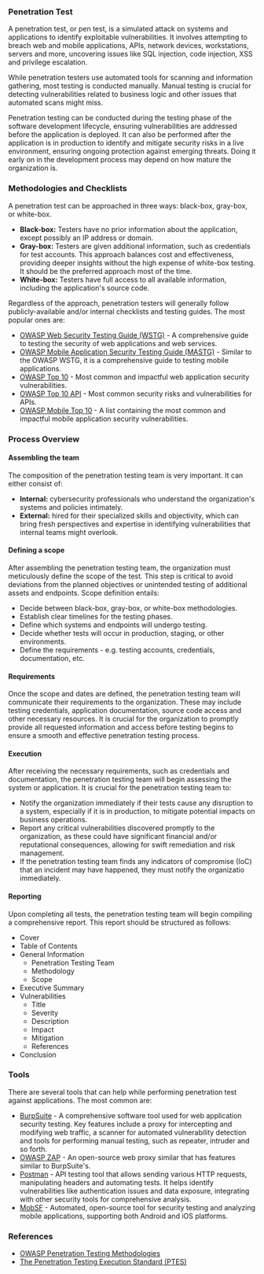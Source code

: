 ### Penetration Test

A penetration test, or pen test, is a simulated attack on systems and applications to identify exploitable vulnerabilities. It involves attempting to breach web and mobile applications, APIs, network devices, workstations, servers and more, uncovering issues like SQL injection, code injection, XSS and privilege escalation.

While penetration testers use automated tools for scanning and information gathering, most testing is conducted manually. Manual testing is crucial for detecting vulnerabilities related to business logic and other issues that automated scans might miss.

Penetration testing can be conducted during the testing phase of the software development lifecycle, ensuring vulnerabilities are addressed before the application is deployed. It can also be performed after the application is in production to identify and mitigate security risks in a live environment, ensuring ongoing protection against emerging threats. Doing it early on in the development process may depend on how mature the organization is.

### Methodologies and Checklists

A penetration test can be approached in three ways: black-box, gray-box, or white-box.

- **Black-box:** Testers have no prior information about the application, except possibly an IP address or domain.
- **Gray-box:** Testers are given additional information, such as credentials for test accounts. This approach balances cost and effectiveness, providing deeper insights without the high expense of white-box testing. It should be the preferred approach most of the time.
- **White-box:** Testers have full access to all available information, including the application's source code.

Regardless of the approach, penetration testers will generally follow publicly-available and/or internal checklists and testing guides. The most popular ones are:

- [OWASP Web Security Testing Guide (WSTG)](https://owasp.org/www-project-web-security-testing-guide/) - A comprehensive guide to testing the security of web applications and web services.
- [OWASP Mobile Application Security Testing Guide (MASTG)](https://mas.owasp.org/MASTG/) - Similar to the OWASP WSTG, it is a comprehensive guide to testing mobile applications.
- [OWASP Top 10](https://owasp.org/www-project-top-ten/) - Most common and impactful web application security vulnerabilities.
- [OWASP Top 10 API](https://owasp.org/API-Security/editions/2023/en/0x11-t10/) - Most common security risks and vulnerabilities for APIs.
- [OWASP Mobile Top 10](https://owasp.org/www-project-mobile-top-10/) - A list containing the most common and impactful mobile application security vulnerabilities.

### Process Overview

#### Assembling the team
The composition of the penetration testing team is very important. It can either consist of:
- **Internal:** cybersecurity professionals who understand the organization's systems and policies intimately.
- **External:** hired for their specialized skills and objectivity, which can bring fresh perspectives and expertise in identifying vulnerabilities that internal teams might overlook.

#### Defining a scope
After assembling the penetration testing team, the organization must meticulously define the scope of the test. This step is critical to avoid deviations from the planned objectives or unintended testing of additional assets and endpoints. Scope definition entails:
- Decide between black-box, gray-box, or white-box methodologies.
- Establish clear timelines for the testing phases.
- Define which systems and endpoints will undergo testing.
- Decide whether tests will occur in production, staging, or other environments.
- Define the requirements - e.g. testing accounts, credentials, documentation, etc.

#### Requirements
Once the scope and dates are defined, the penetration testing team will communicate their requirements to the organization. These may include testing credentials, application documentation, source code access and other necessary resources. It is crucial for the organization to promptly provide all requested information and access before testing begins to ensure a smooth and effective penetration testing process.

#### Execution
After receiving the necessary requirements, such as credentials and documentation, the penetration testing team will begin assessing the system or application. It is crucial for the penetration testing team to:

- Notify the organization immediately if their tests cause any disruption to a system, especially if it is in production, to mitigate potential impacts on business operations.
- Report any critical vulnerabilities discovered promptly to the organization, as these could have significant financial and/or reputational consequences, allowing for swift remediation and risk management.
- If the penetration testing team finds any indicators of compromise (IoC) that an incident may have happened, they must notify the organizatio immediately.


#### Reporting
Upon completing all tests, the penetration testing team will begin compiling a comprehensive report. This report should be structured as follows:

- Cover
- Table of Contents
- General Information
  - Penetration Testing Team
  - Methodology
  - Scope 
- Executive Summary
- Vulnerabilities
  - Title
  - Severity
  - Description
  - Impact
  - Mitigation
  - References
- Conclusion

### Tools
There are several tools that can help while performing penetration test against applications. The most common are:
- [BurpSuite](https://portswigger.net/burp) - A comprehensive software tool used for web application security testing. Key features include a proxy for intercepting and modifying web traffic, a scanner for automated vulnerability detection and tools for performing manual testing, such as repeater, intruder and so forth.
- [OWASP ZAP](https://www.zaproxy.org) - An open-source web proxy similar that has features similar to BurpSuite's.
- [Postman](https://www.postman.com/) - API testing tool that allows sending various HTTP requests, manipulating headers and automating tests. It helps identify vulnerabilities like authentication issues and data exposure, integrating with other security tools for comprehensive analysis.
- [MobSF](https://github.com/MobSF/Mobile-Security-Framework-MobSF) - Automated, open-source tool for security testing and analyzing mobile applications, supporting both Android and iOS platforms.

### References
- [OWASP Penetration Testing Methodologies](https://owasp.org/www-project-web-security-testing-guide/latest/3-The_OWASP_Testing_Framework/1-Penetration_Testing_Methodologies)
- [The Penetration Testing Execution Standard (PTES)](http://www.pentest-standard.org/index.php/Main_Page)
